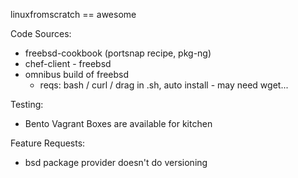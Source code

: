 linuxfromscratch == awesome

Code Sources:
  - freebsd-cookbook (portsnap recipe, pkg-ng)
  - chef-client - freebsd
  - omnibus build of freebsd
    - reqs: bash / curl / drag in .sh, auto install - may need wget...
    
Testing:
 - Bento Vagrant Boxes are available for kitchen

Feature Requests:
  - bsd package provider doesn't do versioning